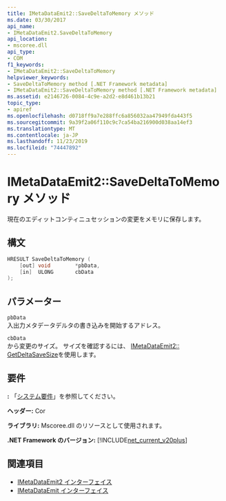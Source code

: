 ```yaml
---
title: IMetaDataEmit2::SaveDeltaToMemory メソッド
ms.date: 03/30/2017
api_name:
- IMetaDataEmit2.SaveDeltaToMemory
api_location:
- mscoree.dll
api_type:
- COM
f1_keywords:
- IMetaDataEmit2::SaveDeltaToMemory
helpviewer_keywords:
- SaveDeltaToMemory method [.NET Framework metadata]
- IMetaDataEmit2::SaveDeltaToMemory method [.NET Framework metadata]
ms.assetid: e2146726-0084-4c9e-a2d2-e8d461b13b21
topic_type:
- apiref
ms.openlocfilehash: d0718ff9a7e288ffc6a856032aa47949fda443f5
ms.sourcegitcommit: 9a39f2a06f110c9c7ca54ba216900d038aa14ef3
ms.translationtype: MT
ms.contentlocale: ja-JP
ms.lasthandoff: 11/23/2019
ms.locfileid: "74447892"
---
```

# <a name="imetadataemit2savedeltatomemory-method"></a>IMetaDataEmit2::SaveDeltaToMemory メソッド
現在のエディットコンティニュセッションの変更をメモリに保存します。  
  
## <a name="syntax"></a>構文  
  
```cpp  
HRESULT SaveDeltaToMemory (  
    [out] void        *pbData,   
    [in]  ULONG       cbData  
);  
```  
  
## <a name="parameters"></a>パラメーター  
 `pbData`  
 入出力メタデータデルタの書き込みを開始するアドレス。  
  
 `cbData`  
 から変更のサイズ。 サイズを確認するには、 [IMetaDataEmit2:: GetDeltaSaveSize](../../../../docs/framework/unmanaged-api/metadata/imetadataemit2-getdeltasavesize-method.md)を使用します。  
  
## <a name="requirements"></a>要件  
 **:** 「[システム要件](../../../../docs/framework/get-started/system-requirements.md)」を参照してください。  
  
 **ヘッダー:** Cor  
  
 **ライブラリ:** Mscoree.dll のリソースとして使用されます。  
  
 **.NET Framework のバージョン:** [!INCLUDE[net_current_v20plus](../../../../includes/net-current-v20plus-md.md)]  
  
## <a name="see-also"></a>関連項目

- [IMetaDataEmit2 インターフェイス](../../../../docs/framework/unmanaged-api/metadata/imetadataemit2-interface.md)
- [IMetaDataEmit インターフェイス](../../../../docs/framework/unmanaged-api/metadata/imetadataemit-interface.md)
